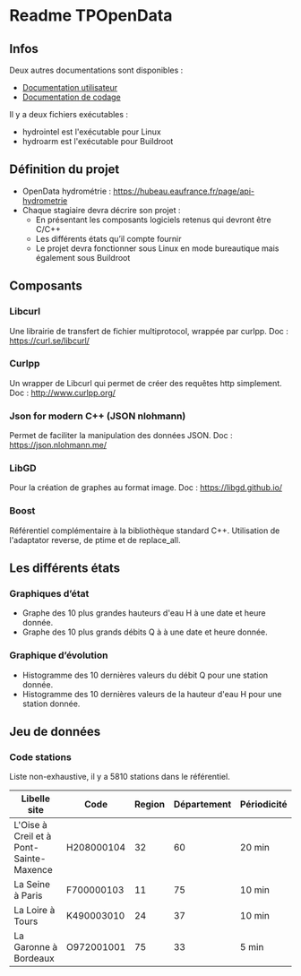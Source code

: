 # Readme TPOpenData

## Infos
Deux autres documentations sont disponibles :
- [Documentation utilisateur](https://github.com/BriceTouchard/TPOpenData/blob/main/docs/documentation_utilisateur.md)
- [Documentation de codage](https://github.com/BriceTouchard/TPOpenData/blob/main/docs/documentation_de_codage.md)

Il y a deux fichiers exécutables :
- hydrointel est l'exécutable pour Linux 
- hydroarm est l'exécutable pour Buildroot

## Définition du projet
- OpenData hydrométrie : https://hubeau.eaufrance.fr/page/api-hydrometrie
- Chaque stagiaire devra décrire son projet :
	- En présentant les composants logiciels retenus qui devront être C/C++
	- Les différents états qu’il compte fournir
	- Le projet devra fonctionner sous Linux en mode bureautique mais également sous Buildroot

## Composants
### Libcurl 
Une librairie de transfert de fichier multiprotocol, wrappée par curlpp. Doc : https://curl.se/libcurl/

### Curlpp
Un wrapper de Libcurl qui permet de créer des requêtes http simplement. Doc : http://www.curlpp.org/

### Json for modern C++ (JSON nlohmann)
Permet de faciliter la manipulation des données JSON. Doc : https://json.nlohmann.me/

### LibGD 
Pour la création de graphes au format image. Doc : https://libgd.github.io/ 

### Boost
Référentiel complémentaire à la bibliothèque standard C++. 
Utilisation de l'adaptator reverse, de ptime et de replace_all.

## Les différents états
### Graphiques d’état
- Graphe des 10 plus grandes hauteurs d'eau H à une date et heure donnée.
- Graphe des 10 plus grands débits Q à à une date et heure donnée.

### Graphique d’évolution
- Histogramme des 10 dernières valeurs du débit Q pour une station donnée.
- Histogramme des 10 dernières valeurs de la hauteur d'eau H pour une station donnée.

## Jeu de données
### Code stations
Liste non-exhaustive, il y a 5810 stations dans le référentiel.

| Libelle site                           |    Code    | Region | Département | Périodicité |
|----------------------------------------|------------|--------|-------------|-------------|
|L'Oise à Creil et à Pont-Sainte-Maxence | H208000104 |   32   |     60      |   20 min    |
| La Seine à Paris			 | F700000103 |   11   |     75      |   10 min    |
| La Loire à Tours 			 | K490003010 |   24   |     37      |   10 min    |
| La Garonne à Bordeaux 		 | O972001001 |   75   |     33      |    5 min    |

